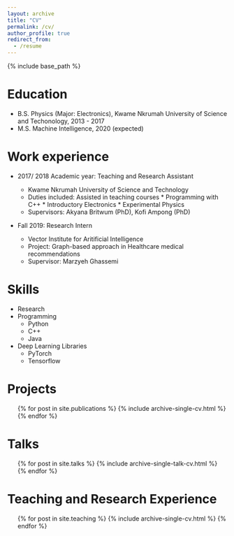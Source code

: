 ```yaml
---
layout: archive
title: "CV"
permalink: /cv/
author_profile: true
redirect_from:
  - /resume
---
```


{% include base_path %}

Education
======
* B.S. Physics (Major: Electronics), Kwame Nkrumah University of Science and Techonology, 2013 - 2017
* M.S. Machine Intelligence, 2020 (expected)

Work experience
======
* 2017/ 2018 Academic year: Teaching and Research Assistant
  * Kwame Nkrumah University of Science and Technology
  * Duties included: Assisted in teaching courses
          * Programming with C++ 
          * Introductory Electronics
          * Experimental Physics
  * Supervisors: Akyana Britwum (PhD), Kofi Ampong (PhD)

* Fall 2019: Research Intern
  * Vector Institute for Aritificial Intelligence
  * Project: Graph-based approach in Healthcare medical recommendations
  * Supervisor: Marzyeh Ghassemi
  
Skills
======
* Research
* Programming
  * Python
  * C++
  * Java
* Deep Learning Libraries
  * PyTorch
  * Tensorflow

Projects
======
  <ul>{% for post in site.publications %}
    {% include archive-single-cv.html %}
  {% endfor %}</ul>
  
Talks
======
  <ul>{% for post in site.talks %}
    {% include archive-single-talk-cv.html %}
  {% endfor %}</ul>
  
Teaching and Research Experience
======
  <ul>{% for post in site.teaching %}
    {% include archive-single-cv.html %}
  {% endfor %}</ul>
  

